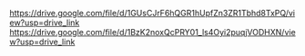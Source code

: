 https://drive.google.com/file/d/1GUsCJrF6hQGR1hUpfZn3ZR1Tbhd8TxPQ/view?usp=drive_link
https://drive.google.com/file/d/1BzK2noxQcPRY01_ls4Oyi2puqjVODHXN/view?usp=drive_link
